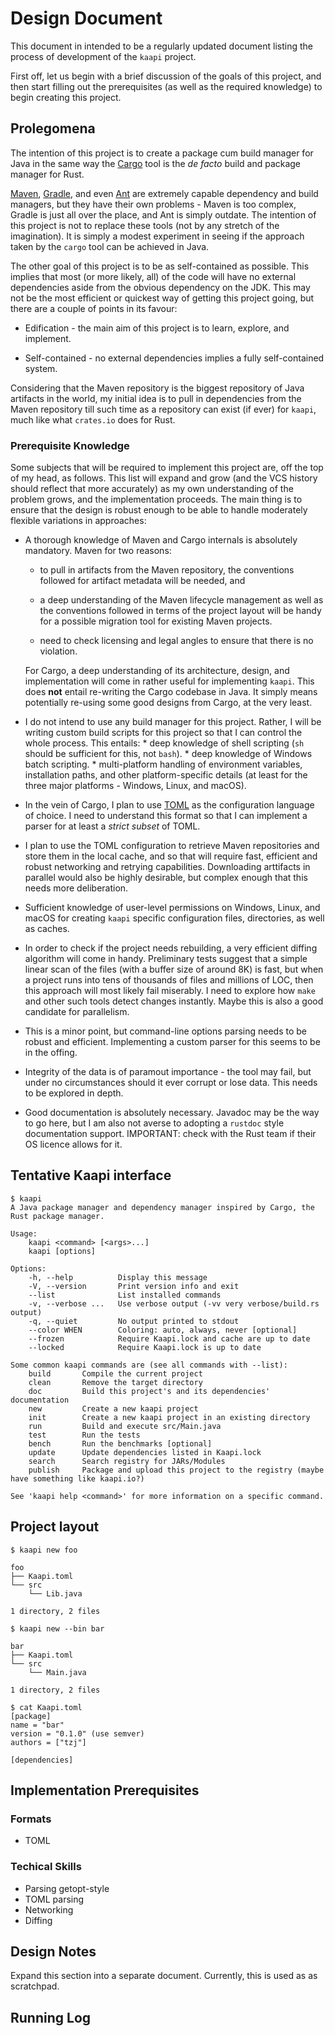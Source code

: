 # Design Document

This document in intended to be a regularly updated document listing the process of development
of the `kaapi` project.

First off, let us begin with a brief discussion of the goals of this project, and then start filling out the prerequisites (as well as the required knowledge) to begin creating this project.



## Prolegomena

The intention of this project is to create a package cum build manager for Java in the same way
the [Cargo](https://github.com/rust-lang/cargo) tool is the *de facto* build and package manager for Rust.

[Maven](https://maven.apache.org/index.html), [Gradle](https://gradle.org/), and even [Ant](https://ant.apache.org/) are extremely capable dependency and build managers, but they have their own problems - Maven is too complex, Gradle is just all over the place, and Ant is simply outdate. The intention of this project is not to replace these tools (not by any stretch of the imagination). It is simply a modest experiment in seeing if the approach taken by the `cargo` tool can be 
achieved in Java.

The other goal of this project is to be as self-contained as possible. This implies that most (or more likely, all) of the code will have no external dependencies aside from the obvious dependency on the JDK. This may not be the most efficient or quickest way of getting this project going, but there are a couple of points in its favour:
  
  * Edification - the main aim of this project is to learn, explore, and implement.
  
  * Self-contained - no external dependencies implies a fully self-contained system.


Considering that the Maven repository is the biggest repository of Java artifacts in the world, my 
initial idea is to pull in dependencies from the Maven repository till such time as a repository can exist (if ever) for `kaapi`, much like what `crates.io` does for Rust.


### Prerequisite Knowledge

Some subjects that will be required to implement this project are, off the top of my head, as follows. This list will expand and grow (and the VCS history should reflect that more accurately) as my own understanding of the problem grows, and the implementation proceeds. The main thing is to ensure that the design is robust enough to be able to handle moderately flexible variations in approaches:

  * A thorough knowledge of Maven and Cargo internals is absolutely mandatory. 
    Maven for two reasons:
      * to pull in artifacts from the Maven repository, the conventions followed for artifact
        metadata will be needed, and

      * a deep understanding of the Maven lifecycle management as well as the conventions followed
        in terms of the project layout will be handy for a possible migration tool for existing
        Maven projects.
      
      * need to check licensing and legal angles to ensure that there is no violation. 
        
     For Cargo, a deep understanding of its architecture, design, and implementation will come in
     rather useful for implementing `kaapi`. This does **not** entail re-writing the Cargo codebase
     in Java. It simply means potentially re-using some good designs from Cargo, at the very least.
     
  * I do not intend to use any build manager for this project. Rather, I will be writing custom
    build scripts for this project so that I can control the whole process. This entails:
        * deep knowledge of shell scripting (`sh` should be sufficient for this, not `bash`).
        * deep knowledge of Windows batch scripting.
        * multi-platform handling of environment variables, installation paths, and other 
          platform-specific details (at least for the three major platforms - Windows, Linux, 
          and macOS).
          
  * In the vein of Cargo, I plan to use [TOML](https://github.com/toml-lang/toml) as the configuration language of choice. I need to understand this format so that I can implement a parser for at least a *strict subset* of TOML.
  
  * I plan to use the TOML configuration to retrieve Maven repositories and store them in the local
  cache, and so that will require fast, efficient and robust networking and retrying capabilities. 
  Downloading arttifacts in parallel would also be highly desirable, but complex enough that this
  needs more deliberation. 
  
  * Sufficient knowledge of user-level permissions on Windows, Linux, and macOS for creating 
  `kaapi` specific configuration files, directories, as well as caches. 
  
  * In order to check if the project needs rebuilding, a very efficient diffing algorithm will come
    in handy. Preliminary tests suggest that a simple linear scan of the files (with a buffer size
    of around 8K) is fast, but when a project runs into tens of thousands of files and millions of
    LOC, then this approach will most likely fail miserably. I need to explore how `make` and other
    such tools detect changes instantly. Maybe this is also a good candidate for parallelism.
    
  * This is a minor point, but command-line options parsing needs to be robust and efficient. Implementing a custom parser for this seems to be in the offing.
  
  * Integrity of the data is of paramout importance - the tool may fail, but under no circumstances should it ever corrupt or lose data. This needs to be explored in depth.
  
  * Good documentation is absolutely necessary. Javadoc may be the way to go here, but I am also
  not averse to adopting a `rustdoc` style documentation support. IMPORTANT: check with the Rust team if their OS licence allows for it.



## Tentative Kaapi interface

```
$ kaapi
A Java package manager and dependency manager inspired by Cargo, the Rust package manager.

Usage:
    kaapi <command> [<args>...]
    kaapi [options]

Options:
    -h, --help          Display this message
    -V, --version       Print version info and exit
    --list              List installed commands
    -v, --verbose ...   Use verbose output (-vv very verbose/build.rs output)
    -q, --quiet         No output printed to stdout
    --color WHEN        Coloring: auto, always, never [optional]
    --frozen            Require Kaapi.lock and cache are up to date
    --locked            Require Kaapi.lock is up to date

Some common kaapi commands are (see all commands with --list):
    build       Compile the current project
    clean       Remove the target directory
    doc         Build this project's and its dependencies' documentation
    new         Create a new kaapi project
    init        Create a new kaapi project in an existing directory
    run         Build and execute src/Main.java
    test        Run the tests
    bench       Run the benchmarks [optional]
    update      Update dependencies listed in Kaapi.lock
    search      Search registry for JARs/Modules
    publish     Package and upload this project to the registry (maybe have something like kaapi.io?)

See 'kaapi help <command>' for more information on a specific command.
```


## Project layout

```
$ kaapi new foo

foo
├── Kaapi.toml
└── src
    └── Lib.java

1 directory, 2 files
```

```
$ kaapi new --bin bar

bar
├── Kaapi.toml
└── src
    └── Main.java

1 directory, 2 files
```


```
$ cat Kaapi.toml
[package]
name = "bar"
version = "0.1.0" (use semver)
authors = ["tzj"]

[dependencies]
```


## Implementation Prerequisites

### Formats

 * TOML

### Techical Skills

 * Parsing getopt-style
 * TOML parsing
 * Networking
 * Diffing


## Design Notes

Expand this section into a separate document. Currently, this is used as as scratchpad.


## Running Log









